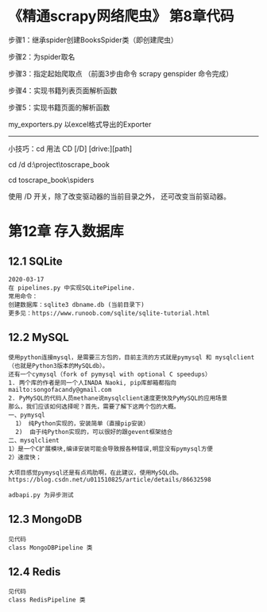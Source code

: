 # 《精通scrapy网络爬虫》 第8章代码 
步骤1：继承spider创建BooksSpider类（即创建爬虫）

步骤2：为spider取名 

步骤3：指定起始爬取点 
（前面3步由命令 scrapy genspider 命令完成）

步骤4：实现书籍列表页面解析函数

步骤5：实现书籍页面的解析函数

my_exporters.py 以excel格式导出的Exporter

---------
小技巧：cd 用法 CD [/D] [drive:][path]

cd /d d:\project\toscrape_book

cd toscrape_book\spiders

使用 /D 开关，除了改变驱动器的当前目录之外，
还可改变当前驱动器。

# 第12章 存入数据库 
## 12.1 SQLite
    2020-03-17 
    在 pipelines.py 中实现SQLitePipeline.
    常用命令：
    创建数据库：sqlite3 dbname.db (当前目录下)
    更多见：https://www.runoob.com/sqlite/sqlite-tutorial.html
## 12.2 MySQL
    使用python连接mysql，是需要三方包的，目前主流的方式就是pymysql 和 mysqlclient（也就是Python3版本的MySQLdb）。
    还有一个cymysql（fork of pymysql with optional C speedups）
    1. 两个库的作者是同一个人INADA Naoki, pip库邮箱都指向mailto:songofacandy@gmail.com
    2. PyMySQL的代码人员methane说mysqlclient速度更快及PyMySQL的应用场景
    那么，我们应该如何选择呢？首先，需要了解下这两个包的大概。
    一、pymysql
      1） 纯Python实现的，安装简单（直接pip安装）
      2)  由于纯Python实现的，可以很好的跟gevent框架结合
    二、mysqlclient
    1）是一个C扩展模块,编译安装可能会导致报各种错误,明显没有pymysql方便
    2）速度快；
    
    大项目感觉pymysql还是有点鸡肋啊，在此建议，使用MySQLdb。
    https://blog.csdn.net/u011510825/article/details/86632598
    
    adbapi.py 为异步测试
    
    
## 12.3 MongoDB
    见代码
    class MongoDBPipeline 类
    
## 12.4 Redis
    见代码
    class RedisPipeline 类
    
    
    
    